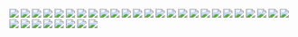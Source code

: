 ![](https://64.media.tumblr.com/f3efa8369c3e1338c708ff77faa562e2/b3d83bbf44993478-55/s100x200/9d279c07135ea758d2ab9b02b414a46ef4feff07.gifv) 
![](https://64.media.tumblr.com/557b4a2bb9a280322393b4fc5aac5bc2/caa86dc6f92c4e03-ee/s100x200/cab5213741622b7d16e4862b2dd7252ac5c3ab7d.gifv) 
![](https://64.media.tumblr.com/77e3ff09ed63c44405482780721ba9de/caa86dc6f92c4e03-ad/s100x200/8b46a0ab5a328dd4867e8479bba5a24a2ee858d8.pnj) 
![](https://64.media.tumblr.com/06ebaae5f5f98447bf6c6f29e47fc09c/32b88294c7dc1d7c-1b/s100x200/721c882e3b98e15bd8c79f56ca8b6dcc5396d30b.jpg) 
![](https://64.media.tumblr.com/a77414c7b4eff83c9d50658c66354192/9af10e6ef50ca95b-d4/s100x200/9914e773a4733fea7b456954bf4230d8cb4b9064.gifv) 
![](https://64.media.tumblr.com/c39baa69b4ad3b82fef2b8e10a5c4fc1/07e80bd723d3bf82-2a/s100x200/f160dcbe8cd3776f7ad86bb5b430d72347b6d452.pnj) 
![](https://64.media.tumblr.com/9245a15dad34f3b6bd5179908407ec73/e16d9c3fd8438e13-af/s100x200/ccf910778204ed13b524dc4db741a009fb08e47c.jpg)
![](https://64.media.tumblr.com/b0b8182e3216c710e5c4d2251201af49/b3d83bbf44993478-9a/s100x200/00f5774708742ebfeed9ea6b5498f3f67d31b173.gifv) 
![](https://64.media.tumblr.com/12da7add0f49f01e1844e5301c5f7357/dde60c1e9dfffeeb-90/s100x200/38963e037a22d18626685aafe10d07f6756f22d5.pnj) 
![](https://64.media.tumblr.com/a188df5c8646719d930518241877f180/dde60c1e9dfffeeb-67/s100x200/a8d8cf4359165dd10bf36255838af7a87e47d15d.jpg) 
![](https://64.media.tumblr.com/2255b4830abed444fc88f21b1b262edc/884eea48d188fc7b-24/s100x200/107402511a16b0ad9848910190c9e8bd6d77871c.pnj) 
![](https://64.media.tumblr.com/13142c5e08eed8649f8e4df1693688cc/884eea48d188fc7b-d5/s100x200/7071a546c70259d8a04c1d560aa6e15c620604ec.pnj) 
![](https://64.media.tumblr.com/a98eb8eeccdd36f87f0c23e9d0be35b1/2b2b6411073cf107-9e/s250x400/87995332fe0538ecc29268d753ef57df1909b08c.pnj) 
![](https://64.media.tumblr.com/9f7aa7377efe3125cd1b656005fafed6/8bdeba2cbc867670-38/s100x200/715dd673fd18d03a4cef14ad827ea17a98a28e77.gifv) 
![](https://64.media.tumblr.com/90ebedb6ecb0340940f0e8a19f386971/11991265bf6769a9-0e/s100x200/622da145c345e4b98fcf6fb4251d80ad8a1b666f.gifv) 
![](https://64.media.tumblr.com/4e1cc590e2be7c55527500f1142ac5ea/11991265bf6769a9-18/s100x200/c341fd872d3496e9b349f7585c08be7e8f24c87e.gifv)
![](https://64.media.tumblr.com/67a6081f8f01d95b6303021d4ddf59ce/aa89517f01352cf3-b0/s100x200/527d75d825a45a942ac863b473765c35cca75148.pnj) 
![](https://64.media.tumblr.com/7f06ba415f6b2fcdfeb1ed97bc137367/9a591c2777a533ae-1a/s100x200/05af04dee1ba2152d4642d876cee31c7d0d75223.pnj) 
![](https://64.media.tumblr.com/84903edef0364645b142b1c80d6fa19e/e6736d38004e0a13-e3/s100x200/d2e5eac746dabd41067941dcaf469114f6746a50.pnj) 
![](https://64.media.tumblr.com/b3867a8cf2b31bbcfc219f3394d09029/509dca664f2eb5e4-e7/s100x200/0dc1569ad5e1d8a52125c2243f699bcdfeae407b.pnj) 
![](https://64.media.tumblr.com/1104290f92d89bfe1a5c74deaf8d51eb/a4c363d27169ee70-7b/s100x200/fa8f6b6847558c848efb5c9425d34e32b2c87a56.pnj) 
![](https://64.media.tumblr.com/1dcf6ae6881f38240ba16480ecb4327c/3d346fea3a4ecdaa-c6/s100x200/cdc16ec93117643b21457a57e507d6b64670b4b7.gifv) 
![](https://64.media.tumblr.com/ae1f8c2de044ab6926a5475bc5d81e2f/16ec82da45ae318f-0a/s100x200/12dcfb7537ae254668fc78b14eb992981813e5b9.jpg) 
![](https://64.media.tumblr.com/cf029fb8686cab68572dacac5760b4fe/1a875d710482dba1-4d/s100x200/60ec07ba2ea7604ad94b32f2f5409db60e0a51e4.pnj) 
![](https://64.media.tumblr.com/9c498df1cc4b8d9ec609c30b34d2fa03/d916ba42e9e7eac2-d7/s100x200/633ae6faa380bb08440a98dc90214de9d398be0e.gifv) 
![](https://64.media.tumblr.com/cf5936a19155f05ed861c0ce3fcbfa9c/277e876d105190d3-1b/s100x200/be91ad70a13ea99c93a1d662683a4223a3337c68.gifv) 
![](https://64.media.tumblr.com/adf69c73b904dd2fdf7c833e79d61c2d/58c4c311af4e6d04-32/s250x400/1d3e4a40c2bf7ab770a388d61572d6ff14ffe4a0.gifv) 
![](https://64.media.tumblr.com/7ae4772c56062783969b8398b5dfa73e/62e81ddceab68145-1c/s100x200/7d663c14dcf86260375e49c6c71d1fa99d89591d.pnj) 
![](https://64.media.tumblr.com/8eefa88953b55f47124d039097b44aa6/62e81ddceab68145-66/s100x200/5c4e2a0cc88ea3b8cf6cf2ba0f9899f22f229b13.gifv) 
![](https://64.media.tumblr.com/d200cdb0882ae2918e80f07ed2c020c6/62e81ddceab68145-42/s100x200/0179ff44ddbf88c46403cca87a86c332259e6c93.pnj) 
![](https://64.media.tumblr.com/32a566a3460ac8dacee1d00fa9c6e262/f19ac661b7c40558-73/s100x200/be22167090cb94e980c1981d1fcd95385ed2340a.pnj) 
![](https://64.media.tumblr.com/4175487a6a8e4443a415d37cd7c839eb/3cc1544b214896ab-c9/s100x200/68f48c1c9e36b2412498a291d6ff741440d0660a.gifv) 
![](https://64.media.tumblr.com/e2687a6f753fed9973fee484f1d9e485/5e3c95ced90a9650-15/s100x200/3294002c5bec8f3bf7865cefa941dbb7b4364a9a.gifv) 
